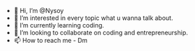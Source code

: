 - 👋 Hi, I’m @Nysoy
- 👀 I’m interested in every topic what u wanna talk about.
- 🌱 I’m currently learning coding.
- 💞️ I’m looking to collaborate on coding and entrepreneurship.
- 📫 How to reach me - Dm 

<!---
Nysoy/Nysoy is a ✨ special ✨ repository because its `README.md` (this file) appears on your GitHub profile.
You can click the Preview link to take a look at your changes.
--->
